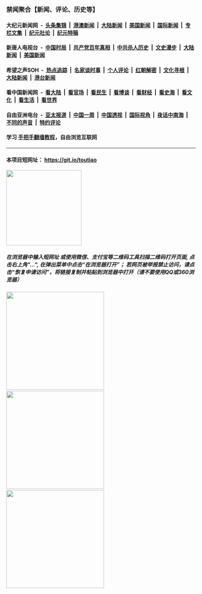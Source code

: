 ### 禁闻聚合【新闻、评论、历史等】

#### 大纪元新闻网 &nbsp;-&nbsp; [头条集锦](indexes/E头条集锦.md?t=02110811) &nbsp;|&nbsp; [港澳新闻](indexes/E港澳新闻.md?t=02110811)  &nbsp;|&nbsp; [大陆新闻](indexes/E大陆新闻.md?t=02110811) &nbsp;|&nbsp; [美国新闻](indexes/E美国新闻.md?t=02110811) &nbsp;|&nbsp; [国际新闻](indexes/E国际新闻.md?t=02110811) &nbsp;|&nbsp; [专栏文集](indexes/E专栏文集.md?t=02110811) &nbsp;|&nbsp; [纪元社论](indexes/E纪元社论.md?t=02110811) &nbsp;|&nbsp; [纪元特稿](indexes/E纪元特稿.md?t=02110811) 

#### 新唐人电视台 &nbsp;-&nbsp; [中国时局](indexes/N中国时局.md?t=02110811) &nbsp;|&nbsp; [共产党百年真相](indexes/N共产党百年真相.md?t=02110811) &nbsp;|&nbsp; [中共杀人历史](indexes/N中共杀人历史.md?t=02110811) &nbsp;|&nbsp; [文史漫步](indexes/N文史漫步.md?t=02110811) &nbsp;|&nbsp; [大陆新闻](indexes/N大陆新闻.md?t=02110811) &nbsp;|&nbsp; [美国新闻](indexes/N美国新闻.md?t=02110811)

#### 希望之声SOH &nbsp;-&nbsp; [热点追踪](indexes/H热点追踪.md?t=02110811) &nbsp;|&nbsp; [名家谈时事](indexes/H名家谈时事.md?t=02110811) &nbsp;|&nbsp; [个人评论](indexes/H个人评论.md?t=02110811)  &nbsp;|&nbsp; [红朝解密](indexes/H红朝解密.md?t=02110811) &nbsp;|&nbsp; [文化寻根](indexes/H文化寻根.md?t=02110811) &nbsp;|&nbsp; [大陆新闻](indexes/H大陆新闻.md?t=02110811) &nbsp;|&nbsp; [港台新闻](indexes/H港台新闻.md?t=02110811)

#### 看中国新闻网 &nbsp;-&nbsp; [看大陆](indexes/S看大陆.md?t=02110811) &nbsp;|&nbsp; [看官场](indexes/S看官场.md?t=02110811) &nbsp;|&nbsp; [看民生](indexes/S看民生.md?t=02110811)  &nbsp;|&nbsp; [看博谈](indexes/S看博谈.md?t=02110811) &nbsp;|&nbsp; [看财经](indexes/S看财经.md?t=02110811) &nbsp;|&nbsp; [看史海](indexes/S看史海.md?t=02110811) &nbsp;|&nbsp; [看文化](indexes/S看文化.md?t=02110811) &nbsp;|&nbsp; [看生活](indexes/S看生活.md?t=02110811) &nbsp;|&nbsp; [看世界](indexes/S看世界.md?t=02110811)

#### 自由亚洲电台 &nbsp;-&nbsp; [亚太报道](indexes/R亚太报道.md?t=02110811) &nbsp;|&nbsp; [中国一周](indexes/R中国一周.md?t=02110811) &nbsp;|&nbsp; [中国透视](indexes/R中国透视.md?t=02110811)  &nbsp;|&nbsp; [国际视角](indexes/R国际视角.md?t=02110811) &nbsp;|&nbsp; [夜话中南海](indexes/R夜话中南海.md?t=02110811) &nbsp;|&nbsp; [不同的声音](indexes/R不同的声音.md?t=02110811) &nbsp;|&nbsp; [特约评论](indexes/R特约评论.md?t=02110811)

#### 学习 [手把手翻墙教程](https://github.com/gfw-breaker/guides/wiki)，自由浏览互联网

----

#### 本项目短网址： https://git.io/toutiao
<img src="https://raw.githubusercontent.com/gfw-breaker/banned-news/master/scripts/img/qr.png" width="200px"/>  

##### 在浏览器中输入短网址 或使用微信、支付宝等二维码工具扫描二维码打开页面, 点击右上角"...", 在弹出菜单中点击“在浏览器打开”； 若网页被举报禁止访问，请点击“恢复申请访问”，将链接复制并粘贴到浏览器中打开（请不要使用QQ或360浏览器）

<img src="https://raw.githubusercontent.com/gfw-breaker/banned-news/master/scripts/img/1.png" width="260px"/> &nbsp; <img src="https://raw.githubusercontent.com/gfw-breaker/banned-news/master/scripts/img/2.png" width="260px"/> &nbsp; <img src="https://raw.githubusercontent.com/gfw-breaker/banned-news/master/scripts/img/3.png" width="260px"/>
